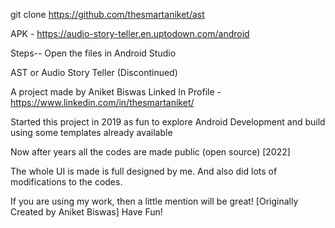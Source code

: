 git clone https://github.com/thesmartaniket/ast

APK - https://audio-story-teller.en.uptodown.com/android

Steps--
Open the files in Android Studio

AST or Audio Story Teller (Discontinued)

A project made by Aniket Biswas
Linked In Profile - https://www.linkedin.com/in/thesmartaniket/

Started this project in 2019 as fun to explore Android Development and build using some templates already available

Now after years all the codes are made public (open source) [2022]

The whole UI is made is full designed by me. And also did lots of modifications to the codes.

If you are using my work, then a little mention will be great! [Originally Created by Aniket Biswas]
Have Fun!
